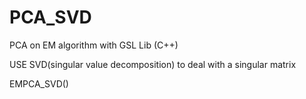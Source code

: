 PCA_SVD
=======

PCA on EM algorithm with GSL Lib (C++)

USE SVD(singular value decomposition) to deal with a singular matrix

EMPCA_SVD()


